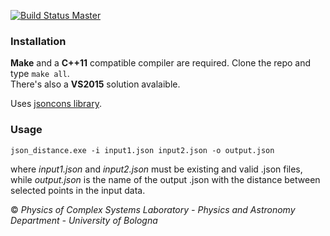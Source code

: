[![Build Status Master](https://travis-ci.org/physycom/json_distance.png?branch=master)](https://travis-ci.org/physycom/json_distance "master")


### Installation
**Make** and a **C++11** compatible compiler are required. Clone the repo and type ``make all``.  
There's also a **VS2015** solution avalaible.

Uses [jsoncons library](https://github.com/danielaparker/jsoncons).


### Usage
```
json_distance.exe -i input1.json input2.json -o output.json
```
where *input1.json* and *input2.json* must be existing and valid .json files, while *output.json* is the name of the output .json with the distance between selected points in the input data.



&copy; _Physics of Complex Systems Laboratory - Physics and Astronomy Department - University of Bologna_
